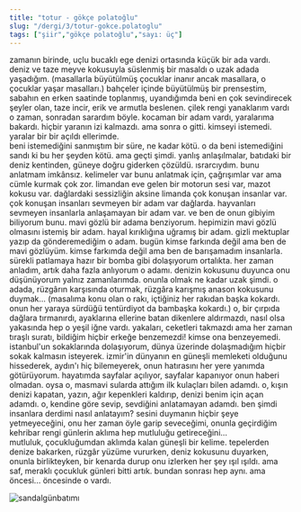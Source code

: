 ```yaml
---
title: "totur - gökçe polatoğlu"
slug: "/dergi/3/totur-gokce.polatoglu"
tags: ["şiir","gökçe polatoğlu","sayı: üç"]
---
```

zamanın birinde, uçlu bucaklı ege denizi ortasında küçük bir ada vardı.
deniz ve taze meyve kokusuyla süslenmiş bir masaldı o uzak adada
yaşadığım. (masallarla büyütülmüş çocuklar inanır ancak masallara, o
çocuklar yaşar masalları.) bahçeler içinde büyütülmüş bir prensestim,
sabahın en erken saatinde toplanmış, uyandığımda beni en çok
sevindirecek şeyler olan, taze incir, erik ve armutla beslenen. çilek
rengi yanaklarım vardı o zaman, sonradan sarardım böyle. kocaman bir
adam vardı, yaralarıma bakardı. hiçbir yaranın izi kalmazdı. ama sonra o
gitti. kimseyi istemedi. yaralar bir bir açıldı ellerimde.\
beni istemediğini sanmıştım bir süre, ne kadar kötü. o da beni
istemediğini sandı ki bu her şeyden kötü. ama geçti şimdi. yanlış
anlaşılmalar, batıdaki bir deniz kentinden, güneye doğru giderken
çözüldü. ısrarcıydım. bunu anlatmam imkânsız. kelimeler var bunu
anlatmak için, çağrışımlar var ama cümle kurmak çok zor. limandan eve
gelen bir motorun sesi var, mazot kokusu var. dağlardaki sessizliğin
aksine limanda çok konuşan insanlar var. çok konuşan insanları sevmeyen
bir adam var dağlarda. hayvanları sevmeyen insanlarla anlaşamayan bir
adam var. ve ben de onun gibiyim biliyorum bunu. mavi gözlü bir adama
benziyorum. hepimizin mavi gözlü olmasını istemiş bir adam. hayal
kırıklığına uğramış bir adam. gizli mektuplar yazıp da gönderemediğim o
adam. bugün kimse farkında değil ama ben de mavi gözlüyüm. kimse
farkımda değil ama ben de barışamadım insanlarla. sürekli patlamaya
hazır bir bomba gibi dolaşıyorum ortalıkta. her zaman anladım, artık
daha fazla anlıyorum o adamı. denizin kokusunu duyunca onu düşünüyorum
yalnız zamanlarımda. onunla olmak ne kadar uzak şimdi. o adada, rüzgârın
karşısında oturmak, rüzgâra karışmış anason kokusunu duymak... (masalıma
konu olan o rakı, içtiğiniz her rakıdan başka kokardı. onun her yaraya
sürdüğü tentürdiyot da bambaşka kokardı.) o, bir çırpıda dağlara
tırmanırdı, ayaklarına ellerine batan dikenlere aldırmazdı, nasıl olsa
yakasında hep o yeşil iğne vardı. yakaları, ceketleri takmazdı ama her
zaman tıraşlı suratı, bildiğim hiçbir erkeğe benzemezdi! kimse ona
benzeyemedi.\
istanbul'un sokaklarında dolaşıyorum, dünya üzerinde dolaşmadığım hiçbir
sokak kalmasın isteyerek. izmir'in dünyanın en güneşli memleketi
olduğunu hissederek, aydın'ı hiç bilemeyerek, onun hatırasını her yere
yanımda götürüyorum. hayatımda sayfalar açılıyor, sayfalar kapanıyor
onun haberi olmadan. oysa o, masmavi sularda attığım ilk kulaçları bilen
adamdı. o, kışın denizi kapatan, yazın, ağır kepenkleri kaldırıp, denizi
benim için açan adamdı. o, kendine göre sevip, sevdiğini anlatamayan
adamdı. ben şimdi insanlara derdimi nasıl anlatayım? sesini duymanın
hiçbir şeye yetmeyeceğini, onu her zaman öyle garip seveceğimi, onunla
geçirdiğim kehribar rengi günlerin aklıma hep mutluluğu getireceğini...\
mutluluk, çocukluğumdan aklımda kalan güneşli bir kelime. tepelerden
denize bakarken, rüzgâr yüzüme vururken, deniz kokusunu duyarken, onunla
birlikteyken, bir kenarda durup onu izlerken her şey ışıl ışıldı. ama
saf, meraklı çocukluk günleri bitti artık. bundan sonrası hep aynı. ama
öncesi... öncesinde o vardı.



![sandalgünbatımı](/img/ky03_31.jpg)